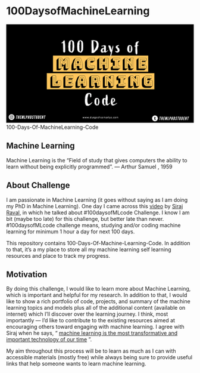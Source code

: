 # 100DaysofMachineLearning
![100-Days-Of-MachineLearning-Code](100daysofMLcode.png)
100-Days-Of-MachineLearning-Code

## Machine Learning 

Machine Learning is the “Field of study that gives computers the ability to learn without being explicitly programmed”. 
— Arthur Samuel , 1959

## About Challenge

I am passionate in Machine Learning (it goes without saying as I am doing my PhD in Machine Learning). One day I came across this [video](https://www.youtube.com/watch?v=cuQMBj1cWPo&t=7s) by [Siraj Raval](https://github.com/llSourcell), in which he talked about #100daysofMLcode Challenge.  I know I am bit (maybe too late) for this challenge, but better late than never.  #100daysofMLcode challenge means, studying and/or coding machine learning for minimum 1 hour a day for next 100 days.

This repository contains 100-Days-Of-Machine-Learning-Code.
In addition to that, it’s a my place to store all my machine learning self learning resources and place to track my progress.

## Motivation

By doing this challenge, I would like to learn more about Machine Learning, which is important and helpful for my research. In addition to that, I would like to show a rich portfolio of code, projects, and summary of the machine learning topics and models plus all of the additional content (available on internet) which I’ll discover over the learning journey.
I think, most importantly — I’d like to contribute to the existing resources aimed at encouraging others toward engaging with machine learning. I agree with Siraj when he says, “ [machine learning is the most transformative and important technology of our time](https://youtu.be/cuQMBj1cWPo?t=7) ”. 

My aim throughout this process will be to learn as much as I can with  accessible materials (mostly free)  while always being sure to provide useful links that help someone wants to learn machine learning.
